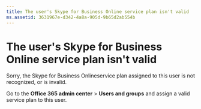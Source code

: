 ```yaml
---
title: The user's Skype for Business Online service plan isn't valid
ms.assetid: 3631967e-d342-4a8a-905d-9b65d2ab554b
---
```



# The user's Skype for Business Online service plan isn't valid

Sorry, the Skype for Business Onlineservice plan assigned to this user is not recognized, or is invalid. 
  
    
    

Go to the **Office 365 admin center** > **Users and groups** and assign a valid service plan to this user.

